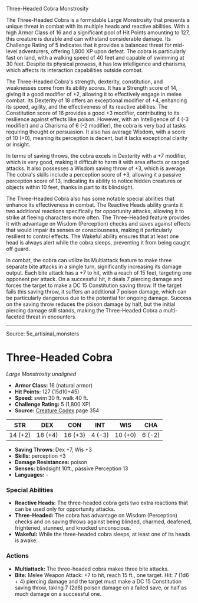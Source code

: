 <MonsterName/>Three-Headed Cobra</MonsterName>
<CreatureType/>Monstrosity</CreatureType>

<summary>The Three-Headed Cobra is a formidable Large Monstrosity that presents a unique threat in combat with its multiple heads and reactive abilities. With a high Armor Class of 16 and a significant pool of Hit Points amounting to 127, this creature is durable and can withstand considerable damage. Its Challenge Rating of 5 indicates that it provides a balanced threat for mid-level adventurers, offering 1,800 XP upon defeat. The cobra is particularly fast on land, with a walking speed of 40 feet and capable of swimming at 30 feet. Despite its physical prowess, it has low intelligence and charisma, which affects its interaction capabilities outside combat.</summary>

<detail>

The Three-Headed Cobra's strength, dexterity, constitution, and weaknesses come from its ability scores. It has a Strength score of 14, giving it a good modifier of +2, allowing it to effectively engage in melee combat. Its Dexterity of 18 offers an exceptional modifier of +4, enhancing its speed, agility, and the effectiveness of its reactive abilities. The Constitution score of 16 provides a good +3 modifier, contributing to its resilience against effects like poison. However, with an Intelligence of 4 (-3 modifier) and a Charisma of 6 (-2 modifier), the cobra is very bad at tasks requiring thought or persuasion. It also has average Wisdom, with a score of 10 (+0), meaning its perception is decent, but it lacks exceptional clarity or insight.

In terms of saving throws, the cobra excels in Dexterity with a +7 modifier, which is very good, making it difficult to harm it with area effects or ranged attacks. It also possesses a Wisdom saving throw of +3, which is average. The cobra's skills include a perception score of +3, allowing it a passive perception score of 13, indicating its ability to notice hidden creatures or objects within 10 feet, thanks in part to its blindsight.

The Three-Headed Cobra also has some notable special abilities that enhance its effectiveness in combat. The Reactive Heads ability grants it two additional reactions specifically for opportunity attacks, allowing it to strike at fleeing characters more often. The Three-Headed feature provides it with advantage on Wisdom (Perception) checks and saves against effects that would impair its senses or consciousness, making it particularly resilient to control effects. The Wakeful ability ensures that at least one head is always alert while the cobra sleeps, preventing it from being caught off guard.

In combat, the cobra can utilize its Multiattack feature to make three separate bite attacks in a single turn, significantly increasing its damage output. Each bite attack has a +7 to hit, with a reach of 15 feet, targeting one opponent per attack. On a successful hit, it deals 7 piercing damage and forces the target to make a DC 15 Constitution saving throw. If the target fails this saving throw, it suffers an additional 7 poison damage, which can be particularly dangerous due to the potential for ongoing damage. Success on the saving throw reduces the poison damage by half, but the initial piercing damage still stands, making the Three-Headed Cobra a multi-faceted threat in encounters.</detail>



---

Source: 5e_artisinal_monsters

# Three-Headed Cobra

*Large* *Monstrosity* *unaligned*

- **Armor Class:** 16 (natural armor)
- **Hit Points:** 127 (15d10+45)
- **Speed:** swim 30 ft. walk 40 ft.
- **Challenge Rating:** 5 (1,800 XP)
- **Source:** [Creature Codex](https://koboldpress.com/kpstore/product/creature-codex-for-5th-edition-dnd) page 354

| STR | DEX | CON | INT | WIS | CHA |
| --- | --- | --- | --- | --- | --- |
| 14 (+2) | 18 (+4) | 16 (+3) | 4 (-3) | 10 (+0) | 6 (-2) |

- **Saving Throws**: Dex +7, Wis +3
- **Skills:** perception +3
- **Damage Resistances:** poison
- **Senses:** blindsight 10ft., passive Perception 13
- **Languages:** -

### Special Abilities

- **Reactive Heads:** The three-headed cobra gets two extra reactions that can be used only for opportunity attacks.
- **Three-Headed:** The cobra has advantage on Wisdom (Perception) checks and on saving throws against being blinded, charmed, deafened, frightened, stunned, and knocked unconscious.
- **Wakeful:** While the three-headed cobra sleeps, at least one of its heads is awake.

### Actions

- **Multiattack:** The three-headed cobra makes three bite attacks.
- **Bite:** Melee Weapon Attack: +7 to hit, reach 15 ft., one target. Hit: 7 (1d6 + 4) piercing damage and the target must make a DC 15 Constitution saving throw, taking 7 (2d6) poison damage on a failed save, or half as much damage on a successful one.




